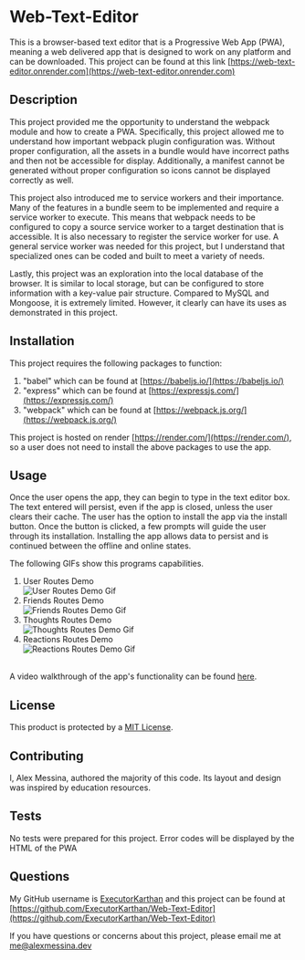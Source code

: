 # Web-Text-Editor
This is a browser-based text editor that is a Progressive Web App (PWA), meaning a web delivered app that is designed to work on any platform and can be downloaded. This project can be found at this link [https://web-text-editor.onrender.com](https://web-text-editor.onrender.com)

## Description
This project provided me the opportunity to understand the webpack module and how to create a PWA. Specifically, this project allowed me to understand how important webpack plugin configuration was. Without proper configuration, all the assets in a bundle would have incorrect paths and then not be accessible for display. Additionally, a manifest cannot be generated without proper configuration so icons cannot be displayed correctly as well.    

This project also introduced me to service workers and their importance. Many of the features in a bundle seem to be implemented and require a service worker to execute. This means that webpack needs to be configured to copy a source service worker to a target destination that is accessible. It is also necessary to register the service worker for use. A general service worker was needed for this project, but I understand that specialized ones can be coded and built to meet a variety of needs.

Lastly, this project was an exploration into the local database of the browser. It is similar to local storage, but can be configured to store information with a key-value pair structure. Compared to MySQL and Mongoose, it is extremely limited. However, it clearly can have its uses as demonstrated in this project. 

## Installation
This project requires the following packages to function:
1) "babel" which can be found at [https://babeljs.io/](https://babeljs.io/)
2) "express" which can be found at [https://expressjs.com/](https://expressjs.com/) 
3) "webpack" which can be found at [https://webpack.js.org/](https://webpack.js.org/)

This project is hosted on render [https://render.com/](https://render.com/), so a user does not need to install the above packages to use the app.

## Usage
Once the user opens the app, they can begin to type in the text editor box. The text entered will persist, even if the app is closed, unless the user clears their cache. The user has the option to install the app via the install button. Once the button is clicked, a few prompts will guide the user through its installation. Installing the app allows data to persist and is continued between the offline and online states. 

The following GIFs show this programs capabilities.
1) User Routes Demo <br>
![User Routes Demo Gif](./assets/users.gif)
2) Friends Routes Demo <br>
![Friends Routes Demo Gif](./assets/friends.gif)
3) Thoughts Routes Demo<br>
![Thoughts Routes Demo Gif](./assets/thoughts.gif) 
4) Reactions Routes Demo<br>
![Reactions Routes Demo Gif](./assets/reactions.gif)
<br>
A video walkthrough of the app's functionality can be found <a href="./assets/E-commerce-backend.mp4"> here</a>.

## License
This product is protected by a [MIT License](http://choosealicense.com/licenses/mit).

## Contributing
I, Alex Messina, authored the majority of this code. Its layout and design was inspired by education resources. 

## Tests
No tests were prepared for this project. Error codes will be displayed by the HTML of the PWA

## Questions
My GitHub username is [ExecutorKarthan](https://github.com/ExecutorKarthan) and this project can be found at [https://github.com/ExecutorKarthan/Web-Text-Editor](https://github.com/ExecutorKarthan/Web-Text-Editor)

If you have questions or concerns about this project, please email me at me@alexmessina.dev
